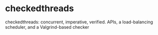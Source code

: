 checkedthreads
==============

checkedthreads: concurrent, imperative, verified. APIs, a load-balancing scheduler, and a Valgrind-based checker